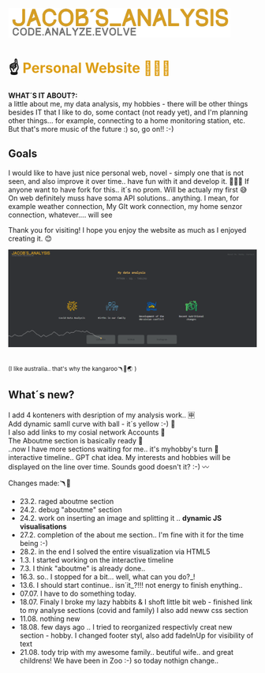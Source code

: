 ![Vizualizace](https://github.com/JacobBersheba89/New_website/blob/main/img/logo.png?raw=true)
<h1>☝️<span style="color:#dd9e15"> Personal Website 🦘👨‍🚀</span></h1>

**WHAT´S IT ABOUT?:** <br>
a little about me, my data analysis, my hobbies - there will be other things besides IT that I like to do, some contact (not ready yet), and I'm planning other things... for example, connecting to a home monitoring station, etc. But that's more music of the future :)
so, go on!! :-)

## Goals
I would like to have just nice personal web, novel - simply one that is not seen, and also improve it over time.. have fun with it and develop it. 🙏🧑‍💻
If anyone want to have fork for this.. it´s no prom. Will be actualy my first 😅
On web definitely muss have soma API solutions.. anything. I mean, for example weather connection, My GIt work connection, my home senzor connection, whatever.... will see 

Thank you for visiting! I hope you enjoy the website as much as I enjoyed creating it. 😊

![Vizualizace](https://github.com/JacobBersheba89/New_website/blob/main/img/5.png?raw=true)<br><br>

<small>(I like australia.. that's why the kangaroo🪃🦘🌏 )</small>

## What´s new? 
I add 4 konteners with desription of my analysis work.. 🈸<br>
Add dynamic samll curve with ball - it´s yellow :-) 🫛<br>
I also add links to my cosial network Accounts 📒<br>
The Aboutme section is basically ready 👦 <br>
..now I have more sections waiting for me.. it's myhobby's turn 🎢<br>
interactive timeline.. GPT chat idea. My interests and hobbies will be displayed on the line over time. Sounds good doesn't it? :-) 〰️<br>


Changes made:🪃🚧
- 23.2. raged aboutme section
- 24.2. debug "aboutme" section
- 24.2. work on inserting an image and splitting it .. **dynamic JS visualisations**
- 27.2. completion of the about me section.. I'm fine with it for the time being :-)
- 28.2. in the end I solved the entire visualization via HTML5
- 1.3.  I started working on the interactive timeline
- 7.3. I think "aboutme" is already done..
- 16.3. so.. I stopped for a bit... well, what can you do?_!
- 13.6. I should start continue.. isn´it_?!!! not energy to finish enything..
- 07.07. I have to do something today.
- 18.07. Finaly I broke my lazy habbits & I shoft little bit web -  finished link to my analyse sections (covid and family) I also add neww css section
- 11.08. nothing new
- 18.08. few days ago .. I tried to reorganized respectivly creat new section - hobby. I changed footer styl, also add fadeInUp for visibility of text
- 21.08. tody trip with my awesome family.. beutiful wife.. and great childrens! We have been in Zoo :-) so today nothign change..
